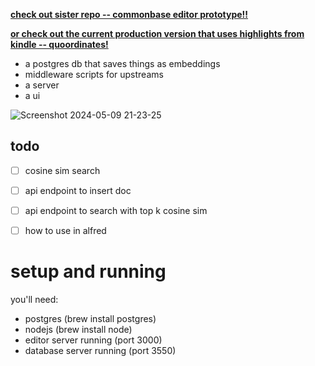 **[check out sister repo -- commonbase editor prototype!!](https://github.com/bramses/commonbase-editor-prototype-quill)**

**[or check out the current production version that uses highlights from kindle -- quoordinates!](https://github.com/bramses/quoordinates)**

- a postgres db that saves things as embeddings
- middleware scripts for upstreams
- a server
- a ui

![Screenshot 2024-05-09 21-23-25](https://github.com/bramses/commonbase-prototype/assets/3282661/446f4630-0282-4667-a116-4b494ea4d778)


## todo

- [ ] cosine sim search
- [ ] api endpoint to insert doc
- [ ] api endpoint to search with top k cosine sim
- [ ] how to use in alfred


# setup and running

you'll need:
- postgres (brew install postgres)
- nodejs (brew install node)
- editor server running (port 3000)
- database server running (port 3550)